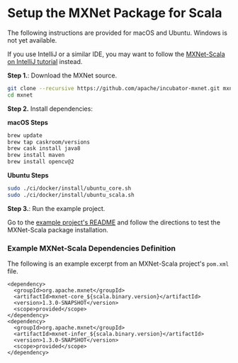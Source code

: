 # Setup the MXNet Package for Scala

The following instructions are provided for macOS and Ubuntu. Windows is not yet available.

If you use IntelliJ or a similar IDE, you may want to follow the [MXNet-Scala on IntelliJ tutorial](../tutorials/scala/mxnet_scala_on_intellij.html) instead.

**Step 1.**: Download the MXNet source.

```bash
git clone --recursive https://github.com/apache/incubator-mxnet.git mxnet
cd mxnet
```

**Step 2.** Install dependencies:

**macOS Steps**

```bash
brew update
brew tap caskroom/versions
brew cask install java8
brew install maven
brew install opencv@2
```

**Ubuntu Steps**

```bash
sudo ./ci/docker/install/ubuntu_core.sh
sudo ./ci/docker/install/ubuntu_scala.sh
```

**Step 3.**: Run the example project.

Go to the [example project's README](https://github.com/apache/incubator-mxnet/tree/master/scala-package/mxnet-demo) and follow the directions to test the MXNet-Scala package installation.


### Example MXNet-Scala Dependencies Definition

The following is an example excerpt from an MXNet-Scala project's `pom.xml` file.

```
<dependency>
  <groupId>org.apache.mxnet</groupId>
  <artifactId>mxnet-core_${scala.binary.version}</artifactId>
  <version>1.3.0-SNAPSHOT</version>
  <scope>provided</scope>
</dependency>
<dependency>
  <groupId>org.apache.mxnet</groupId>
  <artifactId>mxnet-infer_${scala.binary.version}</artifactId>
  <version>1.3.0-SNAPSHOT</version>
  <scope>provided</scope>
</dependency>
```
